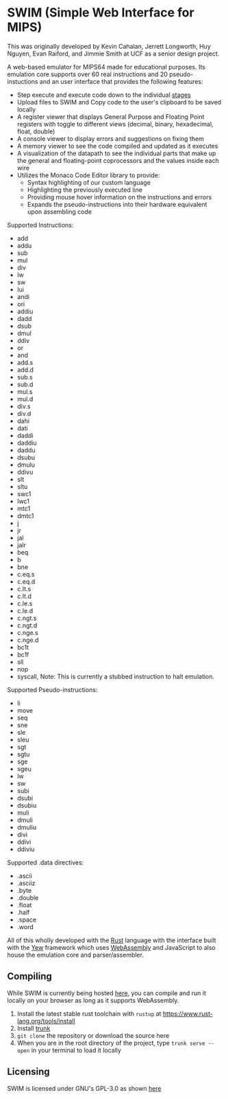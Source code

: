 # SWIM (Simple Web Interface for MIPS)

This was originally developed by Kevin Cahalan, Jerrett Longworth, Huy Nguyen, Evan Raiford, and Jimmie Smith at UCF as a senior design project.

A web-based emulator for MIPS64 made for educational purposes. Its emulation core supports over 60 real instructions and 20 pseudo-instuctions and an user interface that provides the following features:
- Step execute and execute code down to the individual [stages](https://en.wikipedia.org/wiki/Instruction_cycle)
- Upload files to SWIM and Copy code to the user's clipboard to be saved locally
- A register viewer that displays General Purpose and Floating Point registers with toggle to different views (decimal, binary, hexadecimal, float, double)
- A console viewer to display errors and suggestions on fixing them
- A memory viewer to see the code compiled and updated as it executes
- A visualization of the datapath to see the individual parts that make up the general and floating-point coprocessors and the values inside each wire
- Utilizes the Monaco Code Editor library to provide:
	- Syntax highlighting of our custom language
	- Highlighting the previously executed line
	- Providing mouse hover information on the instructions and errors
	- Expands the pseudo-instructions into their hardware equivalent upon assembling code

Supported Instructions:
- add
- addu
- sub
- mul
- div
- lw
- sw
- lui
- andi
- ori
- addiu
- dadd
- dsub
- dmul
- ddiv
- or
- and
- add.s
- add.d
- sub.s
- sub.d
- mul.s
- mul.d
- div.s
- div.d
- dahi
- dati
- daddi
- daddiu
- daddu
- dsubu
- dmulu
- ddivu
- slt
- sltu
- swc1
- lwc1
- mtc1
- dmtc1
- j
- jr
- jal
- jalr
- beq
- b
- bne
- c.eq.s
- c.eq.d
- c.lt.s
- c.lt.d
- c.le.s
- c.le.d
- c.ngt.s
- c.ngt.d
- c.nge.s
- c.nge.d
- bc1t
- bc1f
- sll
- nop
- syscall, Note: This is currently a stubbed instruction to halt emulation.

Supported Pseudo-instructions:
- li
- move
- seq
- sne
- sle
- sleu
- sgt
- sgtu
- sge
- sgeu
- lw
- sw
- subi
- dsubi
- dsubiu
- muli
- dmuli
- dmuliu
- divi
- ddivi
- ddiviu

Supported .data directives:
- .ascii
- .asciiz
- .byte
- .double
- .float
- .half
- .space
- .word

All of this wholly developed with the [Rust](https://www.rust-lang.org/) language with the interface built with the [Yew](https://yew.rs/) framework which uses [WebAssembly](https://webassembly.org/) and JavaScript to also house the emulation core and parser/assembler.

## Compiling

While SWIM is currently being hosted [here](https://swim-ucf.github.io/SWIM/), you can compile and run it locally on your browser as long as it supports WebAssembly.

1. Install the latest stable rust toolchain with `rustup` at https://www.rust-lang.org/tools/install
2. Install [trunk](https://trunkrs.dev/#install)
3. `git clone` the repository or download the source here
4. When you are in the root directory of the project, type `trunk serve --open` in your terminal to load it locally

## Licensing

SWIM is licensed under GNU's GPL-3.0 as shown [here](COPYING)
